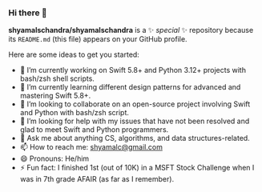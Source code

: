 ### Hi there 👋

**shyamalschandra/shyamalschandra** is a ✨ _special_ ✨ repository because its `README.md` (this file) appears on your GitHub profile.

Here are some ideas to get you started:

- 🔭 I’m currently working on Swift 5.8+ and Python 3.12+ projects with bash/zsh shell scripts.
- 🌱 I’m currently learning different design patterns for advanced and mastering Swift 5.8+.
- 👯 I’m looking to collaborate on an open-source project involving Swift and Python with bash/zsh script.
- 🤔 I’m looking for help with my issues that have not been resolved and glad to meet Swift and Python programmers.
- 💬 Ask me about anything CS, algorithms, and data structures-related.
- 📫 How to reach me: shyamalc@gmail.com
- 😄 Pronouns: He/him
- ⚡ Fun fact: I finished 1st (out of 10K) in a MSFT Stock Challenge when I was in 7th grade AFAIR (as far as I remember).
